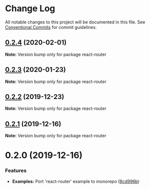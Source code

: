 # Change Log

All notable changes to this project will be documented in this file.
See [Conventional Commits](https://conventionalcommits.org) for commit guidelines.

## [0.2.4](https://github.com/panz3r/react-keycloak/compare/react-router@0.2.3...react-router@0.2.4) (2020-02-01)

**Note:** Version bump only for package react-router





## [0.2.3](https://github.com/panz3r/react-keycloak/compare/react-router@0.2.2...react-router@0.2.3) (2020-01-23)

**Note:** Version bump only for package react-router





## [0.2.2](https://github.com/panz3r/react-keycloak/compare/react-router@0.2.1...react-router@0.2.2) (2019-12-23)

**Note:** Version bump only for package react-router





## [0.2.1](https://github.com/panz3r/react-keycloak/compare/react-router@0.2.0...react-router@0.2.1) (2019-12-16)

**Note:** Version bump only for package react-router





# 0.2.0 (2019-12-16)


### Features

* **Examples:** Port 'react-router' example to monorepo ([8cd996b](https://github.com/panz3r/react-keycloak/commit/8cd996b0196e45f0ed8df40b3cf9b684958147fb))
